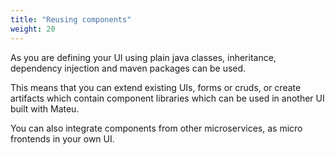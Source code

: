 ```yaml
---
title: "Reusing components"
weight: 20
---
```


As you are defining your UI using plain java classes, inheritance, dependency injection and maven packages can be 
used.

This means that you can extend existing UIs, forms or cruds, or create artifacts which contain component libraries
which can be used in another UI built with Mateu.

You can also integrate components from other microservices, as micro frontends in your own UI.

